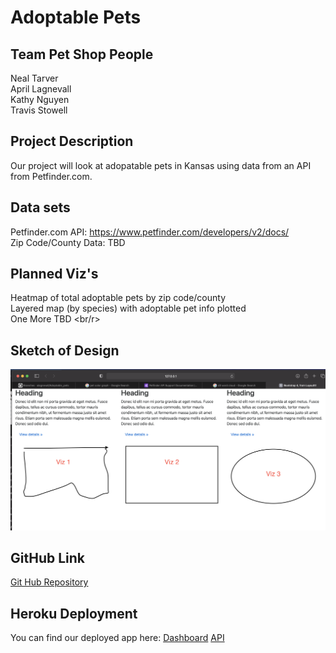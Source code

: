 # Adoptable Pets

## Team Pet Shop People
Neal Tarver<br/>
April Lagnevall<br/>
Kathy Nguyen<br/>
Travis Stowell<br/>

## Project Description
Our project will look at adopatable pets in Kansas using data from an API from Petfinder.com.  
  
## Data sets
Petfinder.com API:  https://www.petfinder.com/developers/v2/docs/ <br/>
Zip Code/County Data: TBD
    
## Planned Viz's
Heatmap of total adoptable pets by zip code/county <br/>
Layered map (by species) with adoptable pet info plotted <br/>
One More TBD <br/r>

## Sketch of Design

![Mock Up](images/MockUp.png)

## GitHub Link

[Git Hub Repository](https://github.com/alagnevall/Adoptable_pets)

## Heroku Deployment
You can find our deployed app here:
[Dashboard](https://petshoppeopleweb.herokuapp.com/)
[API](https://petshoppeople.herokuapp.com/)


